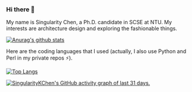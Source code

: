 ### Hi there 👋

My name is Singularity Chen, a Ph.D. candidate in SCSE at NTU. My interests are architecture design and exploring the fashionable things.

[![Anurag's github stats](https://github-readme-stats.vercel.app/api?username=singularitykchen&count_private=true&show_icons=true)](https://github.com/anuraghazra/github-readme-stats)

Here are the coding languages that I used (actually, I also use Python and Perl in my private repos ⚡).

[![Top Langs](https://github-readme-stats.vercel.app/api/top-langs/?username=singularitykchen)](https://github.com/anuraghazra/github-readme-stats)

<!--
**SingularityKChen/SingularityKChen** is a ✨ _special_ ✨ repository because its `README.md` (this file) appears on your GitHub profile.

Here are some ideas to get you started:

- 🔭 I’m currently working on ...
- 🌱 I’m currently learning ...
- 👯 I’m looking to collaborate on ...
- 🤔 I’m looking for help with ...
- 💬 Ask me about ...
- 📫 How to reach me: ...
- 😄 Pronouns: ...
- ⚡ Fun fact: ...
-->

[![SingularityKChen's GitHub activity graph of last 31 days.](https://activity-graph.herokuapp.com/graph?username=SingularityKChen&theme=github&custom_title=SingularityKChen's%20GitHub%20activity%20of%20last%2031%20days)](https://github.com/SingularityKChen)
